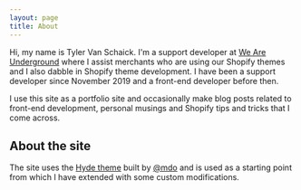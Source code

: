 ```yaml
---
layout: page
title: About
---
```


Hi, my name is Tyler Van Schaick. I'm a support developer at [We Are Underground](https://weareunderground.com) where I assist merchants who are using our Shopify themes and I also dabble in Shopify theme development. I have been a support developer since November 2019 and a front-end developer before then.

I use this site as a portfolio site and occasionally make blog posts related to front-end development, personal musings and Shopify tips and tricks that I come across.

## About the site

The site uses the [Hyde theme](http://hyde.getpoole.com/) built by [@mdo](https://twitter.com/mdo) and is used as a starting point from which I have extended with some custom modifications. 